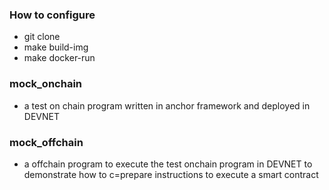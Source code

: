 ### How to configure  
  - git clone  
  - make build-img  
  - make docker-run

### mock_onchain
  - a test on chain program written in anchor framework and deployed in DEVNET

### mock_offchain
  - a offchain program to execute the test onchain program in DEVNET to demonstrate how to c=prepare instructions to execute a smart contract

